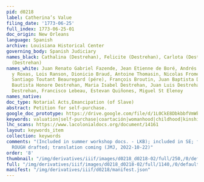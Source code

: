 ```yaml
---
pid: d0218
label: Catherina’s Value
filing_date: '1773-06-25'
full_index: 1773-06-25-01
doc_origin: New Orleans
language: Spanish
archive: Louisiana Historical Center
governing_body: Spanish Judiciary
names_black: Cathalina (Destrehan), Felicite (Destrehan), Carlota (Destrehan), Manon
  (Destrehan)
names_white: Juan Renato Gabriel Fazende, Jean Etienne de Boré, Andrés Almonester
  y Roxas, Lois Ranson, Dionicio Braud, Antoine Thomasin, Nicolas Fromentin, Jacques
  Santiago Toutant Beauregard (pére), François Broutin, Juan Baptista Destrehan, Juan
  Bautista Honore Destrehan, Maria Isabel Destrehan, Juan Luis Destrehan, Juan Noel
  Destrehan, Francisco Lebeau, Estevan Quiñones, Miguel St Elenoy
names_native:
doc_type: Notarial Acts,Emancipation (of Slave)
abstract: Petition for self-purchase.
google_doc_prototype: https://drive.google.com/file/d/1L0CkE8DbkbbfVmWkzy_H2aZnUnQ5jqfZ/view?usp=sharing
keywords: valuation|self-purchase|coartación|womanhood|childhood|kinship|disability|succession|motherhood
lhc_scans: https://www.lacolonialdocs.org/document/14161
layout: keywords_item
collection: keywords
comments: "(Included in summer workshop docs. - LKB); included in SE; full transcription
  ROUGH drafted; translation coming (JMJ, 2022-10-22)"
order: '8'
thumbnail: "/img/derivatives/iiif/images/d0218_d0218-02/full/250,/0/default.jpg"
full: "/img/derivatives/iiif/images/d0218_d0218-02/full/1140,/0/default.jpg"
manifest: "/img/derivatives/iiif/d0218/manifest.json"
---
```


